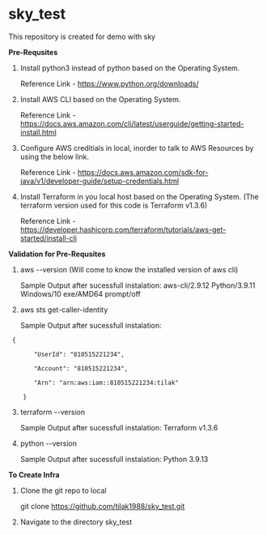 # sky_test

This repository is created for demo with sky

**Pre-Requsites**

1) Install python3 instead of python based on the Operating System.

   Reference Link - https://www.python.org/downloads/
 
2) Install AWS CLI based on the Operating System.

   Reference Link - https://docs.aws.amazon.com/cli/latest/userguide/getting-started-install.html

3) Configure AWS creditials in local, inorder to talk to AWS Resources by using the below link.

   Reference Link - https://docs.aws.amazon.com/sdk-for-java/v1/developer-guide/setup-credentials.html
   
4) Install Terraform in you local host based on the Operating System. (The terraform version used for this code is Terraform v1.3.6)

   Reference Link - https://developer.hashicorp.com/terraform/tutorials/aws-get-started/install-cli

**Validation for Pre-Requsites** 

1) aws --version (Will come to know the installed version of aws cli) 

   Sample Output after sucessfull instalation: aws-cli/2.9.12 Python/3.9.11 Windows/10 exe/AMD64 prompt/off
   
2) aws sts get-caller-identity
 
   Sample Output after sucessfull instalation:
    
  <pre><code> {
   
       "UserId": "810515221234",
      
       "Account": "810515221234",
       
       "Arn": "arn:aws:iam::810515221234:tilak"
       
    } </code></pre>
   
 3) terraform --version    
    
     Sample Output after sucessfull instalation: Terraform v1.3.6 
     
 4) python --version
  
     Sample Output after sucessfull instalation: Python 3.9.13
   
**To Create Infra**

1) Clone the git repo to local

   git clone https://github.com/tilak1988/sky_test.git
   
2) Navigate to the directory sky_test



